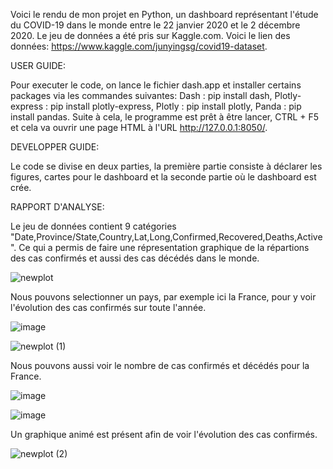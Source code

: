 Voici le rendu de mon projet en Python, un dashboard représentant l'étude du COVID-19 dans le monde entre le 22 janvier 2020 et le 2 décembre 2020. Le jeu de données a été pris sur Kaggle.com. Voici le lien des données: https://www.kaggle.com/junyingsg/covid19-dataset.

USER GUIDE: 

Pour executer le code, on lance le fichier dash.app et installer certains packages via les commandes suivantes: Dash : pip install dash, Plotly-express : pip install plotly-express, Plotly : pip install plotly, Panda : pip install pandas. Suite à cela, le programme est prêt à être lancer, CTRL + F5 et cela va ouvrir une page HTML à l'URL http://127.0.0.1:8050/.

DEVELOPPER GUIDE:

Le code se divise en deux parties, la première partie consiste à déclarer les figures, cartes pour le dashboard et la seconde partie où le dashboard est crée.

RAPPORT D'ANALYSE:

Le jeu de données contient 9 catégories "Date,Province/State,Country,Lat,Long,Confirmed,Recovered,Deaths,Active". Ce qui a permis de faire une répresentation graphique de la répartions des cas confirmés et aussi des cas décédés dans le monde.

![newplot](https://user-images.githubusercontent.com/93908318/147844579-d9d27e9f-4fa8-487c-ad44-b7b437268863.png)

Nous pouvons selectionner un pays, par exemple ici la France, pour y voir l'évolution des cas confirmés sur toute l'année.

![image](https://user-images.githubusercontent.com/93908318/147844727-0b6bc38a-8fcc-481d-af66-110a309c5d47.png)

![newplot (1)](https://user-images.githubusercontent.com/93908318/147844746-854f5a8a-bac7-481a-9333-7cbc8d200cb8.png)

Nous pouvons aussi voir le nombre de cas confirmés et décédés pour la France.

![image](https://user-images.githubusercontent.com/93908318/147844779-a5c23914-546a-4c32-91c4-7fa92209b78e.png)

![image](https://user-images.githubusercontent.com/93908318/147844790-3d81852f-f6d0-4681-a23e-9a6762cb3571.png)

Un graphique animé est présent afin de voir l'évolution des cas confirmés.

![newplot (2)](https://user-images.githubusercontent.com/93908318/147844800-c0a6971c-db94-4619-8144-ad39cd2db7d2.png)
